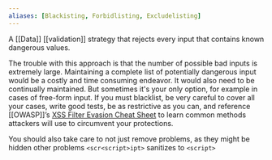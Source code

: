 ```yaml
---
aliases: [Blackisting, Forbidlisting, Excludelisting]
---
```


A  [[Data]] [[validation]] strategy that rejects every input that contains known dangerous values.

The trouble with this approach is that the number of possible bad inputs is extremely large. Maintaining a complete list of potentially dangerous input would be a costly and time consuming endeavor. It would also need to be continually maintained. But sometimes it's your only option, for example in cases of free-form input. If you must blacklist, be very careful to cover all your cases, write good tests, be as restrictive as you can, and reference [[OWASP]]’s [XSS Filter Evasion Cheat Sheet](https://www.owasp.org/index.php/XSS_Filter_Evasion_Cheat_Sheet) to learn common methods attackers will use to circumvent your protections.

You should also take care to not just remove problems, as they might be hidden other problems `<scr<script>ipt>` sanitizes to `<script>`